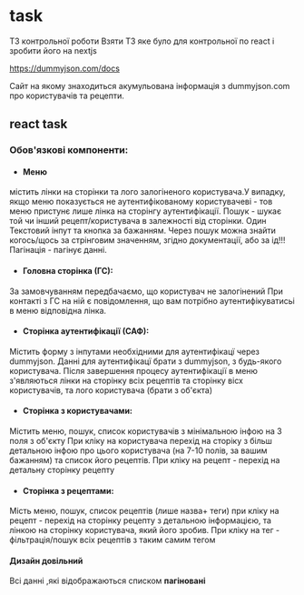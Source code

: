 # task
ТЗ контрольної роботи
Взяти ТЗ яке було для контрольної по react і зробити його на nextjs

https://dummyjson.com/docs

Сайт на якому знаходиться акумульована інформація з dummyjson.com про користувачів та рецепти.

## react task
### Обов'язкові компоненти:

- #### Меню 
містить лінки на сторінки та лого залогіненого користувача.У випадку, якщо меню показується не аутентифікованому користувачеві - тов меню пристунє лише лінка на сторінгу аутентифікації.
Пошук - шукає той чи інший рецепт/користувача в залежності від сторінки. Один Текстовий інпут та кнопка за бажанням. Через пошук можна знайти когось/щось за стрінговим значенням, згідно документації, або за ід!!!
Пагінація - пагінує данні.

- #### Головна сторінка (ГС):
За замовчуванням передбачаємо, що користувач не залогінений
При контакті з ГС на ній є повідомлення, що вам потрібно аутентифікуватисьі в меню відповідна лінка.

- #### Сторінка aутентифікації (САФ):
Містить форму з інпутами необхідними для аутентифікацї через dummyjson. Данні для аутентифікацї брати з dummyjson, з будь-якого користувача.
Після завершення процесу аутентифікації в меню з'являються лінки на сторінку всіх рецептів та сторінку вісх користувачів, та лого користувача (брати з об'єкта)




- #### Сторінка з користувачами:
Містить меню, пошук, список користувачів з мінімальною інфою на 3 поля з об'єкту
При кліку на користувача перехід на сторіку з більш детальною інфою про цього користувача (на 7-10 полів, за вашим бажанням) та список його рецептів. При кліку на рецепт - перехід на детальну сторінку рецепту

- #### Сторінка з рецептами:
Мість меню, пошук, список рецептів (лише назва+ теги)
при кліку на рецепт - перехід на сторінку рецепту з детальною інформацією, та лінкою на сторінку користувача, який його зробив.
При кліку на тег - фільтрація/пошук всіх рецептів з таким самим тегом

#### Дизайн довільний

Всі данні ,які відображаються списком <b>пагіновані</b>